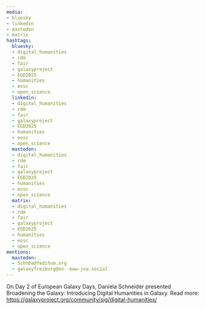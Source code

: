 ```yaml
---
media:
- bluesky
- linkedin
- mastodon
- matrix
hashtags:
  bluesky:
  - digital_humanities
  - rdm
  - fair
  - galaxyproject
  - EGD2025
  - humanities
  - eosc
  - open_science
  linkedin:
  - digital_humanities
  - rdm
  - fair
  - galaxyproject
  - EGD2025
  - humanities
  - eosc
  - open_science
  mastodon:
  - digital_humanities
  - rdm
  - fair
  - galaxyproject
  - EGD2025
  - humanities
  - eosc
  - open_science
  matrix:
  - digital_humanities
  - rdm
  - fair
  - galaxyproject
  - EGD2025
  - humanities
  - eosc
  - open_science
mentions:
  mastodon:
  - SchnDa@fedihum.org
  - galaxyfreiburg@xn--baw-joa.social
---
```


On Day 2 of European Galaxy Days, Daniela Schneider presented Broadening the Galaxy: Introducing Digital Humanities in Galaxy.
Read more: https://galaxyproject.org/community/sig/digital-humanities/